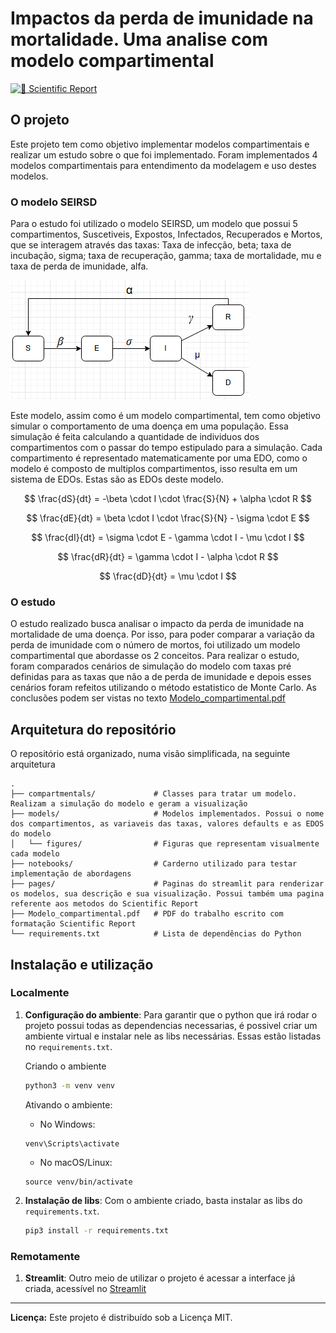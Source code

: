 # Impactos da perda de imunidade na mortalidade. Uma analise com modelo compartimental

[![📄 Scientific Report](https://img.shields.io/badge/📄_Scientific_Report-PDF-blue?style=for-the-badge)](https://github.com/biguelito/CompartmentalModels/blob/main/Modelo_compartimental.pdf)

## O projeto

Este projeto tem como objetivo implementar modelos compartimentais e realizar um estudo sobre o que foi implementado. Foram implementados 4 modelos compartimentais para entendimento da modelagem e uso destes modelos.

### O modelo SEIRSD

Para o estudo foi utilizado o modelo SEIRSD, um modelo que possui 5 compartimentos, Suscetiveis, Expostos, Infectados, Recuperados e Mortos, que se interagem através das taxas: Taxa de infecção, beta; taxa de incubação, sigma; taxa de recuperação, gamma; taxa de mortalidade, mu e taxa de perda de imunidade, alfa.

![Modelo SEIRSD](models/figures/seirsd.png)

Este modelo, assim como é um modelo compartimental, tem como objetivo simular o comportamento de uma doença em uma população. Essa simulação é feita calculando a quantidade de individuos dos compartimentos com o passar do tempo estipulado para a simulação. Cada compartimento é representado matematicamente por uma EDO, como o modelo é composto de multiplos compartimentos, isso resulta em um sistema de EDOs. Estas são as EDOs deste modelo.

$$
\frac{dS}{dt} = -\beta \cdot I \cdot \frac{S}{N} + \alpha \cdot R
$$

$$
\frac{dE}{dt} = \beta \cdot I \cdot \frac{S}{N} - \sigma \cdot E
$$

$$
\frac{dI}{dt} = \sigma \cdot E - \gamma \cdot I - \mu \cdot I
$$

$$
\frac{dR}{dt} = \gamma \cdot I - \alpha \cdot R
$$

$$
\frac{dD}{dt} = \mu \cdot I
$$


### O estudo

O estudo realizado busca analisar o impacto da perda de imunidade na mortalidade de uma doença. Por isso, para poder comparar a variação da perda de imunidade com o número de mortos, foi utilizado um modelo compartimental que abordasse os 2 conceitos. Para realizar o estudo, foram comparados cenários de simulação do modelo com taxas pré definidas para as taxas que não a de perda de imunidade e depois esses cenários foram refeitos utilizando o método estatistico de Monte Carlo. As conclusões podem ser vistas no texto [Modelo_compartimental.pdf](https://github.com/biguelito/CompartmentalModels/blob/main/Modelo_compartimental.pdf)


## Arquitetura do repositório

O repositório está organizado, numa visão simplificada, na seguinte arquitetura


```
.
├── compartmentals/             # Classes para tratar um modelo. Realizam a simulação do modelo e geram a visualização
├── models/                     # Modelos implementados. Possui o nome dos compartimentos, as variaveis das taxas, valores defaults e as EDOS do modelo
│   └── figures/                # Figuras que representam visualmente cada modelo
├── notebooks/                  # Carderno utilizado para testar implementação de abordagens
├── pages/                      # Paginas do streamlit para renderizar os modelos, sua descrição e sua visualização. Possui também uma pagina referente aos metodos do Scientific Report
├── Modelo_compartimental.pdf   # PDF do trabalho escrito com formatação Scientific Report
└── requirements.txt            # Lista de dependências do Python

```

## Instalação e utilização

### Localmente

1. **Configuração do ambiente**: Para garantir que o python que irá rodar o projeto possui todas as dependencias necessarias, é possivel criar um ambiente virtual e instalar nele as libs necessárias. Essas estão listadas no `requirements.txt`.

    Criando o ambiente
    ```bash
    python3 -m venv venv
    ```
    Ativando o ambiente:
    - No Windows:
    ``` 
    venv\Scripts\activate
    ```
    - No macOS/Linux:
    ``` 
    source venv/bin/activate
    ```

2. **Instalação de libs**: Com o ambiente criado, basta instalar as libs do `requirements.txt`.
    ```bash
    pip3 install -r requirements.txt
    ```

### Remotamente 

1. **Streamlit**: Outro meio de utilizar o projeto é acessar a interface já criada, acessível no [Streamlit](https://epidemiology-compartmentalmodels.streamlit.app/)

---

**Licença:** Este projeto é distribuído sob a Licença MIT.